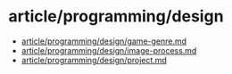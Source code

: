 # article/programming/design

- [article/programming/design/game-genre.md](game-genre.md)
- [article/programming/design/image-process.md](image-process.md)
- [article/programming/design/project.md](project.md)
